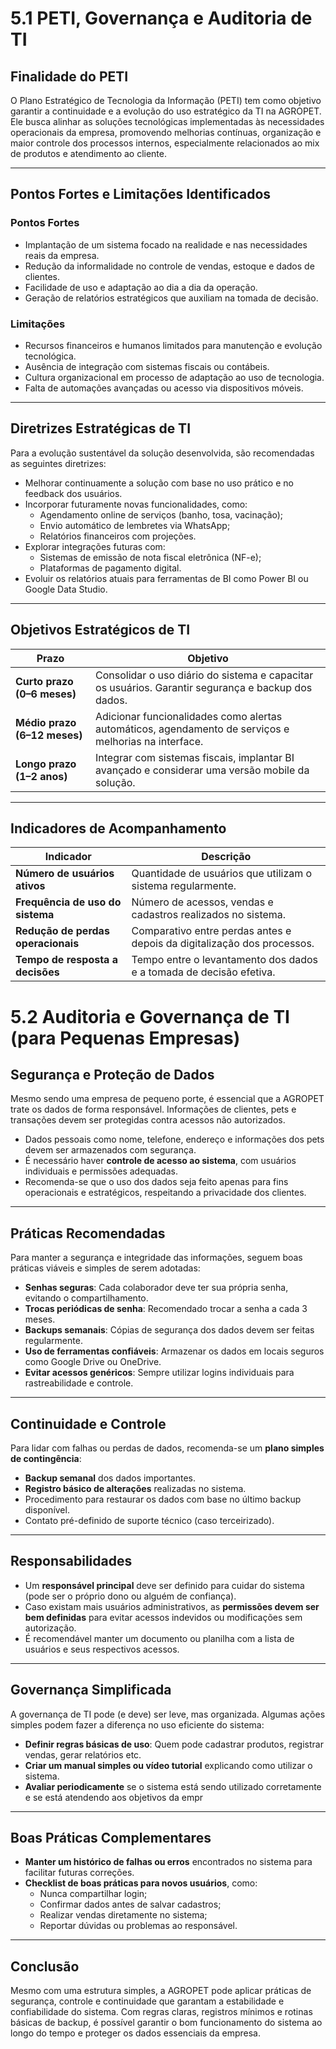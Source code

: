 # 5.1 PETI, Governança e Auditoria de TI 
## Finalidade do PETI
O Plano Estratégico de Tecnologia da Informação (PETI) tem como objetivo garantir a continuidade e a evolução do uso estratégico da TI na AGROPET. Ele busca alinhar as soluções tecnológicas implementadas às necessidades operacionais da empresa, promovendo melhorias contínuas, organização e maior controle dos processos internos, especialmente relacionados ao mix de produtos e atendimento ao cliente.

---

## Pontos Fortes e Limitações Identificados

### **Pontos Fortes**
- Implantação de um sistema focado na realidade e nas necessidades reais da empresa.
- Redução da informalidade no controle de vendas, estoque e dados de clientes.
- Facilidade de uso e adaptação ao dia a dia da operação.
- Geração de relatórios estratégicos que auxiliam na tomada de decisão.

### **Limitações**
- Recursos financeiros e humanos limitados para manutenção e evolução tecnológica.
- Ausência de integração com sistemas fiscais ou contábeis.
- Cultura organizacional em processo de adaptação ao uso de tecnologia.
- Falta de automações avançadas ou acesso via dispositivos móveis.

---

## Diretrizes Estratégicas de TI

Para a evolução sustentável da solução desenvolvida, são recomendadas as seguintes diretrizes:

- Melhorar continuamente a solução com base no uso prático e no feedback dos usuários.
- Incorporar futuramente novas funcionalidades, como:
  - Agendamento online de serviços (banho, tosa, vacinação);
  - Envio automático de lembretes via WhatsApp;
  - Relatórios financeiros com projeções.
- Explorar integrações futuras com:
  - Sistemas de emissão de nota fiscal eletrônica (NF-e);
  - Plataformas de pagamento digital.
- Evoluir os relatórios atuais para ferramentas de BI como Power BI ou Google Data Studio.

---

## Objetivos Estratégicos de TI

| Prazo           | Objetivo                                                                 |
|------------------|--------------------------------------------------------------------------|
| **Curto prazo (0–6 meses)** | Consolidar o uso diário do sistema e capacitar os usuários. Garantir segurança e backup dos dados. |
| **Médio prazo (6–12 meses)** | Adicionar funcionalidades como alertas automáticos, agendamento de serviços e melhorias na interface. |
| **Longo prazo (1–2 anos)** | Integrar com sistemas fiscais, implantar BI avançado e considerar uma versão mobile da solução. |

---

## Indicadores de Acompanhamento

| Indicador                         | Descrição                                                             |
|----------------------------------|----------------------------------------------------------------------|
| **Número de usuários ativos**    | Quantidade de usuários que utilizam o sistema regularmente.          |
| **Frequência de uso do sistema** | Número de acessos, vendas e cadastros realizados no sistema.         |
| **Redução de perdas operacionais** | Comparativo entre perdas antes e depois da digitalização dos processos. |
| **Tempo de resposta a decisões** | Tempo entre o levantamento dos dados e a tomada de decisão efetiva. |


# 5.2 Auditoria e Governança de TI (para Pequenas Empresas)

## Segurança e Proteção de Dados

Mesmo sendo uma empresa de pequeno porte, é essencial que a AGROPET trate os dados de forma responsável. Informações de clientes, pets e transações devem ser protegidas contra acessos não autorizados.

- Dados pessoais como nome, telefone, endereço e informações dos pets devem ser armazenados com segurança.
- É necessário haver **controle de acesso ao sistema**, com usuários individuais e permissões adequadas.
- Recomenda-se que o uso dos dados seja feito apenas para fins operacionais e estratégicos, respeitando a privacidade dos clientes.

---

## Práticas Recomendadas

Para manter a segurança e integridade das informações, seguem boas práticas viáveis e simples de serem adotadas:

- **Senhas seguras**: Cada colaborador deve ter sua própria senha, evitando o compartilhamento.
- **Trocas periódicas de senha**: Recomendado trocar a senha a cada 3 meses.
- **Backups semanais**: Cópias de segurança dos dados devem ser feitas regularmente.
- **Uso de ferramentas confiáveis**: Armazenar os dados em locais seguros como Google Drive ou OneDrive.
- **Evitar acessos genéricos**: Sempre utilizar logins individuais para rastreabilidade e controle.

---

## Continuidade e Controle

Para lidar com falhas ou perdas de dados, recomenda-se um **plano simples de contingência**:

- **Backup semanal** dos dados importantes.
- **Registro básico de alterações** realizadas no sistema.
- Procedimento para restaurar os dados com base no último backup disponível.
- Contato pré-definido de suporte técnico (caso terceirizado).

---

## Responsabilidades

- Um **responsável principal** deve ser definido para cuidar do sistema (pode ser o próprio dono ou alguém de confiança).
- Caso existam mais usuários administrativos, as **permissões devem ser bem definidas** para evitar acessos indevidos ou modificações sem autorização.
- É recomendável manter um documento ou planilha com a lista de usuários e seus respectivos acessos.

---

## Governança Simplificada

A governança de TI pode (e deve) ser leve, mas organizada. Algumas ações simples podem fazer a diferença no uso eficiente do sistema:

- **Definir regras básicas de uso**: Quem pode cadastrar produtos, registrar vendas, gerar relatórios etc.
- **Criar um manual simples ou vídeo tutorial** explicando como utilizar o sistema.
- **Avaliar periodicamente** se o sistema está sendo utilizado corretamente e se está atendendo aos objetivos da empr

---

## Boas Práticas Complementares

- **Manter um histórico de falhas ou erros** encontrados no sistema para facilitar futuras correções.
- **Checklist de boas práticas para novos usuários**, como:
  - Nunca compartilhar login;
  - Confirmar dados antes de salvar cadastros;
  - Realizar vendas diretamente no sistema;
  - Reportar dúvidas ou problemas ao responsável.

---

## Conclusão

Mesmo com uma estrutura simples, a AGROPET pode aplicar práticas de segurança, controle e continuidade que garantam a estabilidade e confiabilidade do sistema. Com regras claras, registros mínimos e rotinas básicas de backup, é possível garantir o bom funcionamento do sistema ao longo do tempo e proteger os dados essenciais da empresa.
